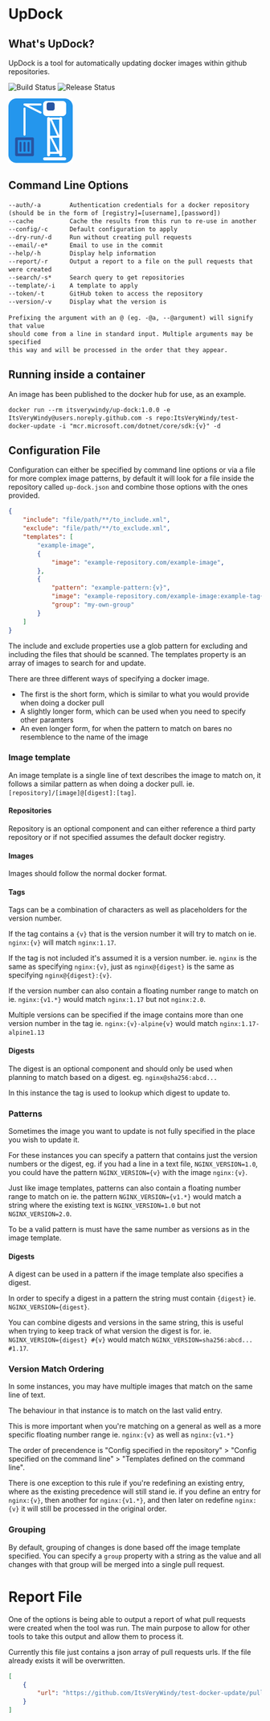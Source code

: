 # UpDock
## What's UpDock?
UpDock is a tool for automatically updating docker images within github repositories.

![Build Status](https://github.com/ItsVeryWindy/up-dock/workflows/Build/badge.svg) ![Release Status](https://github.com/ItsVeryWindy/up-dock/workflows/Release/badge.svg)

![Updock Icon](assets/icon.png)

## Command Line Options
```
--auth/-a        Authentication credentials for a docker repository (should be in the form of [registry]=[username],[password])
--cache          Cache the results from this run to re-use in another
--config/-c      Default configuration to apply
--dry-run/-d     Run without creating pull requests
--email/-e*      Email to use in the commit
--help/-h        Display help information
--report/-r      Output a report to a file on the pull requests that were created
--search/-s*     Search query to get repositories
--template/-i    A template to apply
--token/-t       GitHub token to access the repository
--version/-v     Display what the version is

Prefixing the argument with an @ (eg. -@a, --@argument) will signify that value
should come from a line in standard input. Multiple arguments may be specified
this way and will be processed in the order that they appear.
```

## Running inside a container
An image has been published to the docker hub for use, as an example.

```
docker run --rm itsverywindy/up-dock:1.0.0 -e ItsVeryWindy@users.noreply.github.com -s repo:ItsVeryWindy/test-docker-update -i "mcr.microsoft.com/dotnet/core/sdk:{v}" -d
```

## Configuration File
Configuration can either be specified by command line options or via a file for more complex image patterns, by default it will look for a file inside the repository called `up-dock.json` and combine those options with the ones provided.

```json
{
    "include": "file/path/**/to_include.xml",
    "exclude": "file/path/**/to_exclude.xml",
    "templates": [
        "example-image",
        {
            "image": "example-repository.com/example-image",
        },
        {
            "pattern": "example-pattern:{v}",
            "image": "example-repository.com/example-image:example-tag{v}",
            "group": "my-own-group"
        }
    ]
}
```
The include and exclude properties use a glob pattern for excluding and including the files that should be scanned.
The templates property is an array of images to search for and update.

There are three different ways of specifying a docker image.
* The first is the short form, which is similar to what you would provide when doing a docker pull
* A slightly longer form, which can be used when you need to specify other paramters
* An even longer form, for when the pattern to match on bares no resemblence to the name of the image

### Image template
An image template is a single line of text describes the image to match on, it follows a similar pattern as when doing a docker pull. ie. `[repository]/[image]@[digest]:[tag]`.

#### Repositories
Repository is an optional component and can either reference a third party repository or if not specified assumes the default docker registry.

#### Images
Images should follow the normal docker format.

#### Tags
Tags can be a combination of characters as well as placeholders for the version number.

If the tag contains a `{v}` that is the version number it will try to match on ie. `nginx:{v}` will match `nginx:1.17`.

If the tag is not included it's assumed it is a version number. ie. `nginx` is the same as specifying `nginx:{v}`, just as `nginx@{digest}` is the same as specifying `nginx@{digest}:{v}`.

If the version number can also contain a floating number range to match on ie. `nginx:{v1.*}` would match `nginx:1.17` but not `nginx:2.0`.

Multiple versions can be specified if the image contains more than one version number in the tag ie. `nginx:{v}-alpine{v}` would match `nginx:1.17-alpine1.13`

#### Digests
The digest is an optional component and should only be used when planning to match based on a digest. eg. `nginx@sha256:abcd...`

In this instance the tag is used to lookup which digest to update to.

### Patterns
Sometimes the image you want to update is not fully specified in the place you wish to update it.

For these instances you can specify a pattern that contains just the version numbers or the digest, eg. if you had a line in a text file, `NGINX_VERSION=1.0`, you could have the pattern `NGINX_VERSION={v}` with the image `nginx:{v}`.

Just like image templates, patterns can also contain a floating number range to match on ie. the pattern `NGINX_VERSION={v1.*}` would match a string where the existing text is `NGINX_VERSION=1.0` but not `NGINX_VERSION=2.0`.

To be a valid pattern is must have the same number as versions as in the image template.

#### Digests
A digest can be used in a pattern if the image template also specifies a digest.

In order to specify a digest in a pattern the string must contain `{digest}` ie. `NGINX_VERSION={digest}`.

You can combine digests and versions in the same string, this is useful when trying to keep track of what version the digest is for. ie. `NGINX_VERSION={digest} #{v}` would match `NGINX_VERSION=sha256:abcd... #1.17`.

### Version Match Ordering
In some instances, you may have multiple images that match on the same line of text.

The behaviour in that instance is to match on the last valid entry.

This is more important when you're matching on a general as well as a more specific floating number range ie. `nginx:{v}` as well as `nginx:{v1.*}`

The order of precendence is "Config specified in the repository" > "Config specified on the command line" > "Templates defined on the command line".

There is one exception to this rule if you're redefining an existing entry, where as the existing precedence will still stand ie. if you define an entry for `nginx:{v}`, then another for `nginx:{v1.*}`, and then later on redefine `nginx:{v}` it will still be processed in the original order.

### Grouping
By default, grouping of changes is done based off the image template specified. You can specify a `group` property with a string as the value and all changes with that group will be merged into a single pull request.

# Report File
One of the options is being able to output a report of what pull requests were created when the tool was run.
The main purpose to allow for other tools to take this output and allow them to process it.

Currently this file just contains a json array of pull requests urls. If the file already exists it will be overwritten.

```json
[
    {
        "url": "https://github.com/ItsVeryWindy/test-docker-update/pull/6"
    }
]
```
